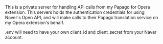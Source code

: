 This is a private server for handling API calls from my Papago for Opera extension. This servers holds the authentication credentials for using Naver's Open API, and will make calls to their Papago translation service on my Opera extension's behalf.

.env will need to have your own client_id and client_secret from your Naver account.
